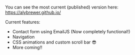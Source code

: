 
You can see the most current (published) version here: https://alybrewer.github.io/

Current features:
* Contact form using EmailJS (Now completely functional!)
* Navigation 
* CSS animations and custom scroll bar 😎
* More coming!!
